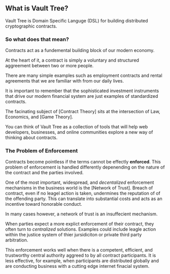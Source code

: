 ## What is Vault Tree?

Vault Tree is Domain Specific Languge (DSL) for building distributed
cryptographic contracts.

### So what does that mean?

Contracts act as a fundemental building block of our modern economy.

At the heart of it, a contract is simply a voluntary and structured aggreement
between two or more people.

There are many simple examples such as employment contracts and rental agreements that we are familiar with from our daily lives.

It is important to remember that the sophisticated investment instruments that drive our modern financial system
are just examples of standardized contracts.

The facinating subject of [Contract Theory] sits at the intersection of Law,
Economics, and [Game Theory].

You can think of Vault Tree as a collection of tools that will help web developers,
businesses, and online communities explore a new way of thinking about contracts. 

### The Problem of Enforcement

Contracts become pointless if the terms cannot be effectly
**enforced**. This problem of enforcement is handled differently depenending on the nature of
the contract and the parties involved.

One of the most important, widespread, and *decentalized* enforcement mechanisms in the business
world is the [Network of Trust]. Breach of contract, even if no leagel action is
taken, undermines the reputation of of the offending party. This can translate
into substantial costs and acts as an incentive toward honorable conduct.

In many cases however, a network of trust is an insuffecient mechanism.

When parties expect a more explict enforcement of their contract, they often
turn to *centralized* solutions. Examples could include leagle action within the
justice system of thier jursidiciton or private third party arbitration.

This enforcement works well when there is a competent, efficient, and
trustworthy central authority aggreed to by all contract participants. It is
less effective, for example, when participants are distributed globally and are conducting business with a cutting edge internet finacial system.



